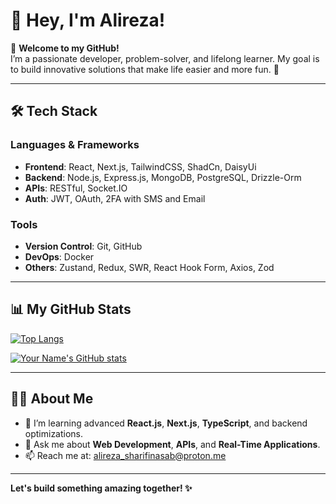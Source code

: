 # 👋 Hey, I'm Alireza!

🌟 **Welcome to my GitHub!**  
I’m a passionate developer, problem-solver, and lifelong learner. My goal is to build innovative solutions that make life easier and more fun. 🚀  

---

## 🛠️ Tech Stack

### Languages & Frameworks
- **Frontend**: React, Next.js, TailwindCSS, ShadCn, DaisyUi
- **Backend**: Node.js, Express.js, MongoDB, PostgreSQL, Drizzle-Orm  
- **APIs**: RESTful, Socket.IO  
- **Auth**: JWT, OAuth, 2FA with SMS and Email  

### Tools
- **Version Control**: Git, GitHub  
- **DevOps**: Docker
- **Others**: Zustand, Redux, SWR, React Hook Form, Axios, Zod

---

## 📊 My GitHub Stats

[![Top Langs](https://github-readme-stats.vercel.app/api/top-langs/?username=alirezashn79&layout=compact&theme=radical)](https://github.com/alirezashn79)

[![Your Name's GitHub stats](https://github-readme-stats.vercel.app/api?username=alirezashn79&show_icons=true&theme=radical)](https://github.com/alirezashn79)

---

## 👨‍💻 About Me

- 🌱 I’m learning advanced **React.js**, **Next.js**, **TypeScript**, and backend optimizations.
- 💬 Ask me about **Web Development**, **APIs**, and **Real-Time Applications**.
- 📫 Reach me at: [alireza_sharifinasab@proton.me](mailto:alireza_sharifinasab@proton.me)  

---

**Let's build something amazing together! ✨**  
